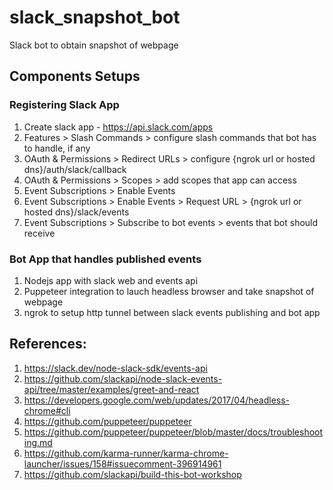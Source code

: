 # slack_snapshot_bot
Slack bot to obtain snapshot of webpage

## Components Setups

### Registering Slack App
1. Create slack app - https://api.slack.com/apps
2. Features > Slash Commands > configure slash commands that bot has to handle, if any
3. OAuth & Permissions > Redirect URLs > configure {ngrok url or hosted dns}/auth/slack/callback
4. OAuth & Permissions > Scopes > add scopes that app can access
5. Event Subscriptions > Enable Events
6. Event Subscriptions > Enable Events > Request URL > {ngrok url or hosted dns}/slack/events
7. Event Subscriptions > Subscribe to bot events > events that bot should receive

### Bot App that handles published events
1. Nodejs app with slack web and events api
2. Puppeteer integration to lauch headless browser and take snapshot of webpage
3. ngrok to setup http tunnel between slack events publishing and bot app

## References:
1. https://slack.dev/node-slack-sdk/events-api
2. https://github.com/slackapi/node-slack-events-api/tree/master/examples/greet-and-react
3. https://developers.google.com/web/updates/2017/04/headless-chrome#cli
4. https://github.com/puppeteer/puppeteer
5. https://github.com/puppeteer/puppeteer/blob/master/docs/troubleshooting.md
6. https://github.com/karma-runner/karma-chrome-launcher/issues/158#issuecomment-396914961
7. https://github.com/slackapi/build-this-bot-workshop
